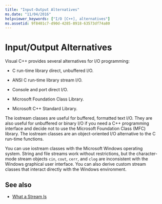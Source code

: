 ```yaml
---
title: "Input-Output Alternatives"
ms.date: "11/04/2016"
helpviewer_keywords: ["I/O [C++], alternatives"]
ms.assetid: 9f8401c7-d90d-4285-8918-63573df74a80
---
```

# Input/Output Alternatives

Visual C++ provides several alternatives for I/O programming:

- C run-time library direct, unbuffered I/O.

- ANSI C run-time library stream I/O.

- Console and port direct I/O.

- Microsoft Foundation Class Library.

- Microsoft C++ Standard Library.

The iostream classes are useful for buffered, formatted text I/O. They are also useful for unbuffered or binary I/O if you need a C++ programming interface and decide not to use the Microsoft Foundation Class (MFC) library. The iostream classes are an object-oriented I/O alternative to the C run-time functions.

You can use iostream classes with the Microsoft Windows operating system. String and file streams work without restrictions, but the character-mode stream objects `cin`, `cout`, `cerr`, and `clog` are inconsistent with the Windows graphical user interface. You can also derive custom stream classes that interact directly with the Windows environment.

## See also

- [What a Stream Is](../standard-library/what-a-stream-is.md)
